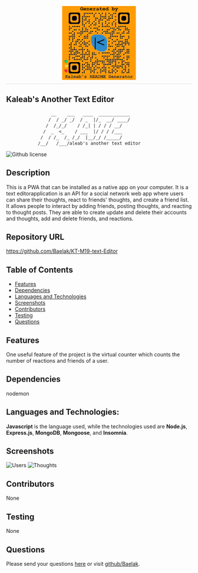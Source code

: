   <div style="display: flex; justify-content: center; border-bottom: 1px solid #ddd; padding-bottom: 10px; margin-bottom: 20px;">
  <img src="./Develop/client/src/images/generatedQR.png" alt="Logo" style="max-height: 200px; max-width: 200px;">
</div>

## **Kaleab's Another Text Editor**
   
    
                     __    ___   ____  ____________ 
                    /  / _/ _/  / _  |/_  __/ ____/
                   /  /_/_/    / /_| | / / / __/
                  /  _  <_    / ___  |/ / / /___
                 /  / /_  /_ /_/  |__/_/ /_____/
                /__/   /___/aleab's another text editor   

   
    
  
  

![Github license](https://img.shields.io/badge/license-ISC-green.svg)

## Description
This is a PWA that can be installed as a native app on your computer. It is a text editorapplication is an API for a social network web app where users can share their thoughts, react to friends' thoughts, and create a friend list. It allows people to interact by adding friends, posting thoughts, and reacting to thought posts. They are able to create update and delete their accounts and thoughts, add and delete friends, and reactions.

## Repository URL
https://github.com/Baelak/KT-M19-text-Editor

## Table of Contents
* [Features](#features)
* [Dependencies](#dependencies)
* [Languages and Technologies](#languages-and-technologies)
* [Screenshots](#Screenshots)
* [Contributors](#contributors)
* [Testing](#testing)
* [Questions](#questions)

## Features
One useful feature of the project is the virtual counter which counts the number of reactions and friends of a user.

## Dependencies
nodemon

## Languages and Technologies:
**Javascript** is the language used, while the technologies used  are **Node.js**, **Express.js**, **MongoDB**, **Mongoose**, and **Insomnia**.

## Screenshots
<img src="./Develop/image/Users.png" alt="Users" style="max-height: 200px; max-width: 200px;">
<img src="./Develop/image/Thoughts.png" alt="Thoughts" style="max-height: 200px; max-width: 200px;">

## Contributors
None

## Testing
None

## Questions
Please send your questions [here](mailto:teklemichaelkaleab@gmail.com?subject=[GitHub]%20Dev%20Connect) or visit [github/Baelak](https://github.com/Baelak).
